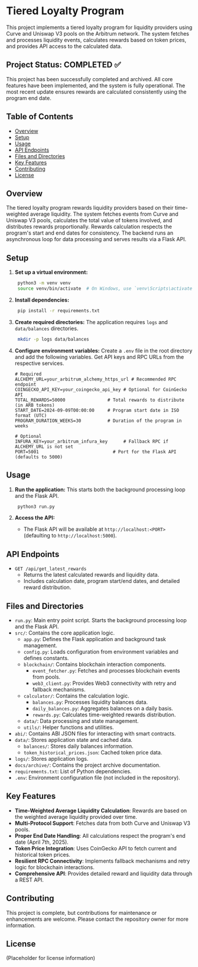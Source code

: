 # Tiered Loyalty Program

This project implements a tiered loyalty program for liquidity providers using Curve and Uniswap V3 pools on the Arbitrum network. The system fetches and processes liquidity events, calculates rewards based on token prices, and provides API access to the calculated data.

## Project Status: COMPLETED ✅
This project has been successfully completed and archived. All core features have been implemented, and the system is fully operational. The most recent update ensures rewards are calculated consistently using the program end date.

## Table of Contents
- [Overview](#overview)
- [Setup](#setup)
- [Usage](#usage)
- [API Endpoints](#api-endpoints)
- [Files and Directories](#files-and-directories)
- [Key Features](#key-features)
- [Contributing](#contributing)
- [License](#license)

## Overview
The tiered loyalty program rewards liquidity providers based on their time-weighted average liquidity. The system fetches events from Curve and Uniswap V3 pools, calculates the total value of tokens involved, and distributes rewards proportionally. Rewards calculation respects the program's start and end dates for consistency. The backend runs an asynchronous loop for data processing and serves results via a Flask API.

## Setup
1. **Set up a virtual environment:**
   ```sh
    python3 -m venv venv
    source venv/bin/activate  # On Windows, use `venv\Scripts\activate`
    ```

2. **Install dependencies:**
   ```sh
    pip install -r requirements.txt
    ```

3. **Create required directories:**
   The application requires `logs` and `data/balances` directories.
   ```sh
    mkdir -p logs data/balances
    ```

4. **Configure environment variables:**
   Create a `.env` file in the root directory and add the following variables. Get API keys and RPC URLs from the respective services.
   ```dotenv
   # Required
   ALCHEMY_URL=your_arbitrum_alchemy_https_url # Recommended RPC endpoint
   COINGECKO_API_KEY=your_coingecko_api_key # Optional for CoinGecko API
   TOTAL_REWARDS=50000                # Total rewards to distribute (in ARB tokens)
   START_DATE=2024-09-09T00:00:00     # Program start date in ISO format (UTC)
   PROGRAM_DURATION_WEEKS=30          # Duration of the program in weeks
   
   # Optional
   INFURA_KEY=your_arbitrum_infura_key      # Fallback RPC if ALCHEMY_URL is not set
   PORT=5001                            # Port for the Flask API (defaults to 5000)
   ```

## Usage
1. **Run the application:**
   This starts both the background processing loop and the Flask API.
   ```sh
    python3 run.py
    ```

2. **Access the API:**
   - The Flask API will be available at `http://localhost:<PORT>` (defaulting to `http://localhost:5000`).

## API Endpoints
- `GET /api/get_latest_rewards`
    - Returns the latest calculated rewards and liquidity data.
    - Includes calculation date, program start/end dates, and detailed reward distribution.

## Files and Directories
- `run.py`: Main entry point script. Starts the background processing loop and the Flask API.
- `src/`: Contains the core application logic.
    - `app.py`: Defines the Flask application and background task management.
    - `config.py`: Loads configuration from environment variables and defines constants.
    - `blockchain/`: Contains blockchain interaction components.
      - `event_fetcher.py`: Fetches and processes blockchain events from pools.
      - `web3_client.py`: Provides Web3 connectivity with retry and fallback mechanisms.
    - `calculator/`: Contains the calculation logic.
      - `balances.py`: Processes liquidity balances data.
      - `daily_balances.py`: Aggregates balances on a daily basis.
      - `rewards.py`: Calculates time-weighted rewards distribution.
    - `data/`: Data processing and state management.
    - `utils/`: Helper functions and utilities.
- `abi/`: Contains ABI JSON files for interacting with smart contracts.
- `data/`: Stores application state and cached data.
  - `balances/`: Stores daily balances information.
  - `token_historical_prices.json`: Cached token price data.
- `logs/`: Stores application logs.
- `docs/archive/`: Contains the project archive documentation.
- `requirements.txt`: List of Python dependencies.
- `.env`: Environment configuration file (not included in the repository).

## Key Features
- **Time-Weighted Average Liquidity Calculation**: Rewards are based on the weighted average liquidity provided over time.
- **Multi-Protocol Support**: Fetches data from both Curve and Uniswap V3 pools.
- **Proper End Date Handling**: All calculations respect the program's end date (April 7th, 2025).
- **Token Price Integration**: Uses CoinGecko API to fetch current and historical token prices.
- **Resilient RPC Connectivity**: Implements fallback mechanisms and retry logic for blockchain interactions.
- **Comprehensive API**: Provides detailed reward and liquidity data through a REST API.

## Contributing
This project is complete, but contributions for maintenance or enhancements are welcome. Please contact the repository owner for more information.

## License
(Placeholder for license information)
